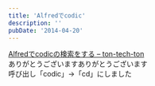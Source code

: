 ```yaml
---
title: 'Alfredでcodic'
description: ''
pubDate: '2014-04-20'
---
```


<p><a href="http://ton-up.net/technote/2014/01/04/alfred-codic-workflow/">Alfredでcodicの検索をする – ton-tech-ton</a><br>
ありがとうございますありがとうございます<br>
呼び出し「codic」→「cd」にしました</p>
